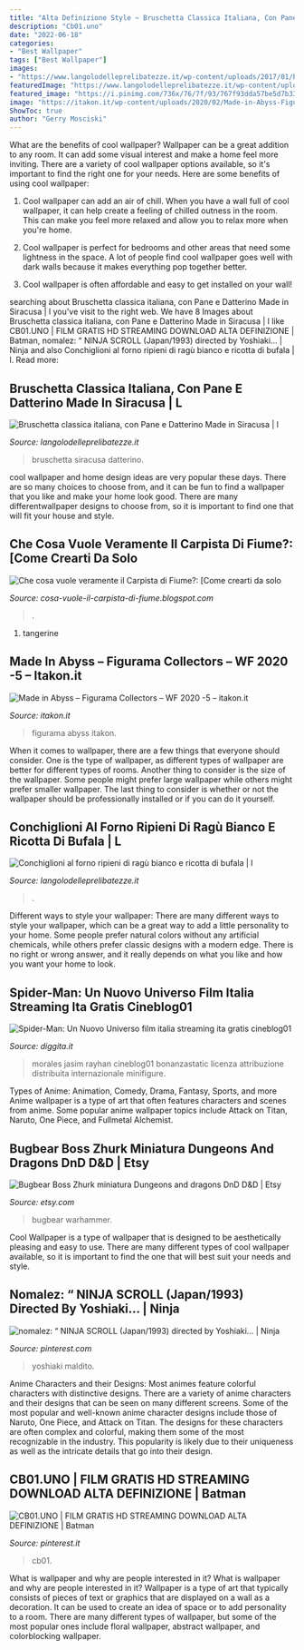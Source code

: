 ```yaml
---
title: "Alta Definizione Style ~ Bruschetta Classica Italiana, Con Pane E Datterino Made In Siracusa"
description: "Cb01.uno"
date: "2022-06-18"
categories:
- "Best Wallpaper"
tags: ["Best Wallpaper"]
images:
- "https://www.langolodelleprelibatezze.it/wp-content/uploads/2017/01/bruschetta-classica-2.x49117.jpg"
featuredImage: "https://www.langolodelleprelibatezze.it/wp-content/uploads/2017/11/conchiglioni-al-forno-2.jpg"
featured_image: "https://i.pinimg.com/736x/76/7f/93/767f93dda57be5d7b3307f94e5716fa0--hd-streaming-batman-returns.jpg"
image: "https://itakon.it/wp-content/uploads/2020/02/Made-in-Abyss-Figurama-Collectors-WF-2020-5-945x1260.jpg"
ShowToc: true
author: "Gerry Mosciski"
---
```



What are the benefits of cool wallpaper?
Wallpaper can be a great addition to any room. It can add some visual interest and make a home feel more inviting. There are a variety of cool wallpaper options available, so it's important to find the right one for your needs. Here are some benefits of using cool wallpaper: 
1. Cool wallpaper can add an air of chill. When you have a wall full of cool wallpaper, it can help create a feeling of chilled outness in the room. This can make you feel more relaxed and allow you to relax more when you're home. 

2. Cool wallpaper is perfect for bedrooms and other areas that need some lightness in the space. A lot of people find cool wallpaper goes well with dark walls because it makes everything pop together better. 

3. Cool wallpaper is often affordable and easy to get installed on your wall!

	

		
searching about Bruschetta classica italiana, con Pane e Datterino Made in Siracusa | l you've visit to the right web. We have 8 Images about Bruschetta classica italiana, con Pane e Datterino Made in Siracusa | l like CB01.UNO | FILM GRATIS HD STREAMING DOWNLOAD ALTA DEFINIZIONE | Batman, nomalez: “ NINJA SCROLL (Japan/1993) directed by Yoshiaki… | Ninja and also Conchiglioni al forno ripieni di ragù bianco e ricotta di bufala | l. Read more:
		
    
## Bruschetta Classica Italiana, Con Pane E Datterino Made In Siracusa | L

<img loading=lazy src="https://www.langolodelleprelibatezze.it/wp-content/uploads/2017/01/bruschetta-classica-2.x49117.jpg" onerror="this.onerror=null;this.src='https://tse4.mm.bing.net/th?id=OIP.7Z-CqQ3V5t2HIKP2u902agHaE7&amp;pid=15.1';" alt="Bruschetta classica italiana, con Pane e Datterino Made in Siracusa | l">

_Source: langolodelleprelibatezze.it_

>bruschetta siracusa datterino. 

	

cool wallpaper and home design ideas are very popular these days. There are so many choices to choose from, and it can be fun to find a wallpaper that you like and make your home look good. There are many differentwallpaper designs to choose from, so it is important to find one that will fit your house and style.

    
## Che Cosa Vuole Veramente Il Carpista Di Fiume?: [Come Crearti Da Solo

<img loading=lazy src="https://1.bp.blogspot.com/-uw2DrLuUYAk/VgFVDEx5WjI/AAAAAAAAGcU/rHDNj0nq46M/w1200-h630-p-k-no-nu/quando%2Bcambi%2Bil%2Bmodo%2Bdi%2Bosservare%2Ble%2Bcose....jpg" onerror="this.onerror=null;this.src='https://tse4.mm.bing.net/th?id=OIP.ZVy8UbR4IhijO3wXx66WigFYC1&amp;pid=15.1';" alt="Che cosa vuole veramente il Carpista di Fiume?: [Come crearti da solo">

_Source: cosa-vuole-il-carpista-di-fiume.blogspot.com_

>. 

	

1. tangerine 

    
## Made In Abyss – Figurama Collectors – WF 2020 -5 – Itakon.it

<img loading=lazy src="https://itakon.it/wp-content/uploads/2020/02/Made-in-Abyss-Figurama-Collectors-WF-2020-5-945x1260.jpg" onerror="this.onerror=null;this.src='https://tse2.mm.bing.net/th?id=OIP.jisCBc0yvQ8Cuu_w433wjQHaJ4&amp;pid=15.1';" alt="Made in Abyss – Figurama Collectors – WF 2020 -5 – itakon.it">

_Source: itakon.it_

>figurama abyss itakon. 

	

When it comes to wallpaper, there are a few things that everyone should consider. One is the type of wallpaper, as different types of wallpaper are better for different types of rooms. Another thing to consider is the size of the wallpaper. Some people might prefer large wallpaper while others might prefer smaller wallpaper. The last thing to consider is whether or not the wallpaper should be professionally installed or if you can do it yourself.

    
## Conchiglioni Al Forno Ripieni Di Ragù Bianco E Ricotta Di Bufala | L

<img loading=lazy src="https://www.langolodelleprelibatezze.it/wp-content/uploads/2017/11/conchiglioni-al-forno-2.jpg" onerror="this.onerror=null;this.src='https://tse1.mm.bing.net/th?id=OIP.4s590As0YV8A3-WylM-BWAHaE7&amp;pid=15.1';" alt="Conchiglioni al forno ripieni di ragù bianco e ricotta di bufala | l">

_Source: langolodelleprelibatezze.it_

>. 

	

Different ways to style your wallpaper:
There are many different ways to style your wallpaper, which can be a great way to add a little personality to your home. Some people prefer natural colors without any artificial chemicals, while others prefer classic designs with a modern edge. There is no right or wrong answer, and it really depends on what you like and how you want your home to look.

    
## Spider-Man: Un Nuovo Universo Film Italia Streaming Ita Gratis Cineblog01

<img loading=lazy src="https://www.diggita.it/modules/auto_thumb/2018/12/25/1630336_4tR85xllwGWsjMdBNQaHoufp7nz_thumb_big.jpg" onerror="this.onerror=null;this.src='https://tse2.mm.bing.net/th?id=OIP.9mNypzQXYN6L8v1Nt-hZ2QHaHa&amp;pid=15.1';" alt="Spider-Man: Un Nuovo Universo film italia streaming ita gratis cineblog01">

_Source: diggita.it_

>morales jasim rayhan cineblog01 bonanzastatic licenza attribuzione distribuita internazionale minifigure. 

	

Types of Anime: Animation, Comedy, Drama, Fantasy, Sports, and more
Anime wallpaper is a type of art that often features characters and scenes from anime. Some popular anime wallpaper topics include Attack on Titan, Naruto, One Piece, and Fullmetal Alchemist.

    
## Bugbear Boss Zhurk Miniatura Dungeons And Dragons DnD D&amp;D | Etsy

<img loading=lazy src="https://i.etsystatic.com/28156640/r/il/21c2d6/3008805268/il_1140xN.3008805268_b8xa.jpg" onerror="this.onerror=null;this.src='https://tse1.mm.bing.net/th?id=OIP.9Fk3sB7CRz643sjnnL-24QHaHa&amp;pid=15.1';" alt="Bugbear Boss Zhurk miniatura Dungeons and dragons DnD D&amp;D | Etsy">

_Source: etsy.com_

>bugbear warhammer. 

	

Cool Wallpaper is a type of wallpaper that is designed to be aesthetically pleasing and easy to use. There are many different types of cool wallpaper available, so it is important to find the one that will best suit your needs and style.

    
## Nomalez: “ NINJA SCROLL (Japan/1993) Directed By Yoshiaki… | Ninja

<img loading=lazy src="https://i.pinimg.com/736x/53/44/b5/5344b5d35fe535da344b91d5ca08495d--anime-art-anime-manga.jpg" onerror="this.onerror=null;this.src='https://tse4.mm.bing.net/th?id=OIP.kjGi4BHOTHdISbvEoUjKvgHaLH&amp;pid=15.1';" alt="nomalez: “ NINJA SCROLL (Japan/1993) directed by Yoshiaki… | Ninja">

_Source: pinterest.com_

>yoshiaki maldito. 

	

Anime Characters and their Designs: Most animes feature colorful characters with distinctive designs.
There are a variety of anime characters and their designs that can be seen on many different screens. Some of the most popular and well-known anime character designs include those of Naruto, One Piece, and Attack on Titan. The designs for these characters are often complex and colorful, making them some of the most recognizable in the industry. This popularity is likely due to their uniqueness as well as the intricate details that go into their design.

    
## CB01.UNO | FILM GRATIS HD STREAMING DOWNLOAD ALTA DEFINIZIONE | Batman

<img loading=lazy src="https://i.pinimg.com/736x/76/7f/93/767f93dda57be5d7b3307f94e5716fa0--hd-streaming-batman-returns.jpg" onerror="this.onerror=null;this.src='https://tse3.mm.bing.net/th?id=OIP.hP9wx972oP4mKmCbXmkuhAAAAA&amp;pid=15.1';" alt="CB01.UNO | FILM GRATIS HD STREAMING DOWNLOAD ALTA DEFINIZIONE | Batman">

_Source: pinterest.it_

>cb01. 

	

What is wallpaper and why are people interested in it?
What is wallpaper and why are people interested in it?
Wallpaper is a type of art that typically consists of pieces of text or graphics that are displayed on a wall as a decoration. It can be used to create an idea of space or to add personality to a room. There are many different types of wallpaper, but some of the most popular ones include floral wallpaper, abstract wallpaper, and colorblocking wallpaper.

